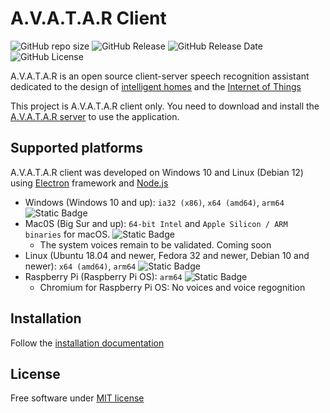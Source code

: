 # A.V.A.T.A.R Client

![GitHub repo size](https://img.shields.io/github/repo-size/Avatar-Home-Automation/A.V.A.T.A.R-Client)
![GitHub Release](https://img.shields.io/github/v/release/Avatar-Home-Automation/A.V.A.T.A.R-Client)
![GitHub Release Date](https://img.shields.io/github/release-date/Avatar-Home-Automation/A.V.A.T.A.R-Client)
![GitHub License](https://img.shields.io/github/license/Avatar-Home-Automation/A.V.A.T.A.R-Client)


A.V.A.T.A.R is an open source client-server speech recognition assistant dedicated to the design of [intelligent homes](https://en.wikipedia.org/wiki/Home_automation) and the [Internet of Things](https://en.wikipedia.org/wiki/Internet_of_things)

This project is A.V.A.T.A.R client only. You need to download and install the [A.V.A.T.A.R server](https://github.com/Avatar-Home-Automation/A.V.A.T.A.R-Server) to use the application.


## Supported platforms

A.V.A.T.A.R client was developed on Windows 10 and Linux (Debian 12) using [Electron](https://www.electronjs.org/) framework and [Node.js](https://nodejs.org/)

* Windows (Windows 10 and up): `ia32 (x86)`, `x64 (amd64)`, `arm64` ![Static Badge](https://img.shields.io/badge/release-tested-brightgreen)
* Mac0S (Big Sur and up): `64-bit Intel` and `Apple Silicon / ARM binaries` for macOS. ![Static Badge](https://img.shields.io/badge/release-tested_ko-orange)
	- The system voices remain to be validated. Coming soon
* Linux (Ubuntu 18.04 and newer, Fedora 32 and newer, Debian 10 and newer): `x64 (amd64)`, `arm64` ![Static Badge](https://img.shields.io/badge/release-tested-brightgreen)
* Raspberry Pi (Raspberry Pi OS): `arm64` ![Static Badge](https://img.shields.io/badge/release-tested_ko-red)
	- Chromium for Raspberry Pi OS: No voices and voice regognition 

## Installation

Follow the [installation documentation](https://avatar-home-automation.github.io/docs/)

## License
Free software under [MIT license](https://github.com/avatar-home-automation/A.V.A.T.A.R-Client/blob/master/LICENSE)
